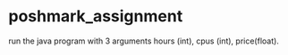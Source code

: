 # poshmark_assignment

run the java program with 3 arguments hours (int), cpus (int), price(float).
